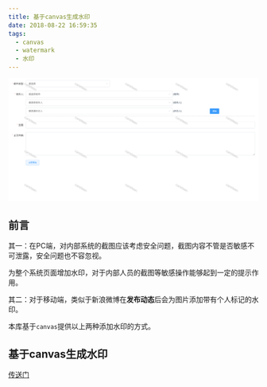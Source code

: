 ```yaml
---
title: 基于canvas生成水印
date: 2018-08-22 16:59:35
tags:
  - canvas
  - watermark
  - 水印
---
```


![watermark](watermark/watermark.png)

<!-- more -->

## 前言

其一：在PC端，对内部系统的截图应该考虑安全问题，截图内容不管是否敏感不可泄露，安全问题也不容忽视。

为整个系统页面增加水印，对于内部人员的截图等敏感操作能够起到一定的提示作用。

其二：对于移动端，类似于新浪微博在**发布动态**后会为图片添加带有个人标记的水印。

本库基于`canvas`提供以上两种添加水印的方式。

## 基于canvas生成水印

[传送门](https://github.com/careteenL/watermark)